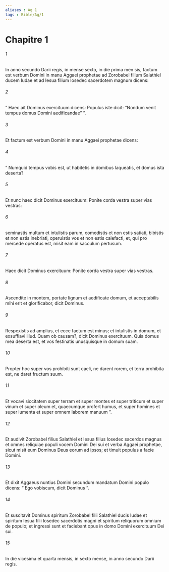 ```yaml
---
aliases : Ag 1
tags : Bible/Ag/1
---
```


# Chapitre 1

###### 1
In anno secundo Darii regis, in mense sexto, in die prima men sis, factum est verbum Domini in manu Aggaei prophetae ad Zorobabel filium Salathiel ducem Iudae et ad Iesua filium Iosedec sacerdotem magnum dicens: 
###### 2
“ Haec ait Dominus exercituum dicens: Populus iste dicit: “Nondum venit tempus domus Domini aedificandae” ”. 
###### 3
Et factum est verbum Domini in manu Aggaei prophetae dicens: 
###### 4
“ Numquid tempus vobis est, ut habitetis in domibus laqueatis, et domus ista deserta? 
###### 5
Et nunc haec dicit Dominus exercituum: Ponite corda vestra super vias vestras: 
###### 6
seminastis multum et intulistis parum, comedistis et non estis satiati, bibistis et non estis inebriati, operuistis vos et non estis calefacti, et, qui pro mercede operatus est, misit eam in sacculum pertusum. 
###### 7
Haec dicit Dominus exercituum: Ponite corda vestra super vias vestras. 
###### 8
Ascendite in montem, portate lignum et aedificate domum, et acceptabilis mihi erit et glorificabor, dicit Dominus. 
###### 9
Respexistis ad amplius, et ecce factum est minus; et intulistis in domum, et exsufflavi illud. Quam ob causam?, dicit Dominus exercituum. Quia domus mea deserta est, et vos festinatis unusquisque in domum suam. 
###### 10
Propter hoc super vos prohibiti sunt caeli, ne darent rorem, et terra prohibita est, ne daret fructum suum. 
###### 11
Et vocavi siccitatem super terram et super montes et super triticum et super vinum et super oleum et, quaecumque profert humus, et super homines et super iumenta et super omnem laborem manuum ”.
###### 12
Et audivit Zorobabel filius Salathiel et Iesua filius Iosedec sacerdos magnus et omnes reliquiae populi vocem Domini Dei sui et verba Aggaei prophetae, sicut misit eum Dominus Deus eorum ad ipsos; et timuit populus a facie Domini.
###### 13
Et dixit Aggaeus nuntius Domini secundum mandatum Domini populo dicens: “ Ego vobiscum, dicit Dominus ”. 
###### 14
Et suscitavit Dominus spiritum Zorobabel filii Salathiel ducis Iudae et spiritum Iesua filii Iosedec sacerdotis magni et spiritum reliquorum omnium de populo; et ingressi sunt et faciebant opus in domo Domini exercituum Dei sui. 
###### 15
In die vicesima et quarta mensis, in sexto mense, in anno secundo Darii regis.

